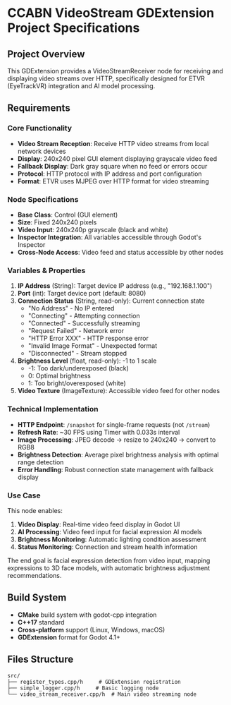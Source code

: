 # CCABN VideoStream GDExtension Project Specifications

## Project Overview
This GDExtension provides a VideoStreamReceiver node for receiving and displaying video streams over HTTP, specifically designed for ETVR (EyeTrackVR) integration and AI model processing.


## Requirements

### Core Functionality
- **Video Stream Reception**: Receive HTTP video streams from local network devices
- **Display**: 240x240 pixel GUI element displaying grayscale video feed
- **Fallback Display**: Dark gray square when no feed or errors occur
- **Protocol**: HTTP protocol with IP address and port configuration
- **Format**: ETVR uses MJPEG over HTTP format for video streaming

### Node Specifications
- **Base Class**: Control (GUI element)
- **Size**: Fixed 240x240 pixels
- **Video Input**: 240x240p grayscale (black and white)
- **Inspector Integration**: All variables accessible through Godot's Inspector
- **Cross-Node Access**: Video feed and status accessible by other nodes

### Variables & Properties
1. **IP Address** (String): Target device IP address (e.g., "192.168.1.100")
2. **Port** (int): Target device port (default: 8080)
3. **Connection Status** (String, read-only): Current connection state
   - "No Address" - No IP entered
   - "Connecting" - Attempting connection
   - "Connected" - Successfully streaming
   - "Request Failed" - Network error
   - "HTTP Error XXX" - HTTP response error
   - "Invalid Image Format" - Unexpected format
   - "Disconnected" - Stream stopped
4. **Brightness Level** (float, read-only): -1 to 1 scale
   - -1: Too dark/underexposed (black)
   - 0: Optimal brightness
   - 1: Too bright/overexposed (white)
5. **Video Texture** (ImageTexture): Accessible video feed for other nodes

### Technical Implementation
- **HTTP Endpoint**: `/snapshot` for single-frame requests (not `/stream`)
- **Refresh Rate**: ~30 FPS using Timer with 0.033s interval
- **Image Processing**: JPEG decode → resize to 240x240 → convert to RGB8
- **Brightness Detection**: Average pixel brightness analysis with optimal range detection
- **Error Handling**: Robust connection state management with fallback display

### Use Case
This node enables:
1. **Video Display**: Real-time video feed display in Godot UI
2. **AI Processing**: Video feed input for facial expression AI models
3. **Brightness Monitoring**: Automatic lighting condition assessment
4. **Status Monitoring**: Connection and stream health information

The end goal is facial expression detection from video input, mapping expressions to 3D face models, with automatic brightness adjustment recommendations.

## Build System
- **CMake** build system with godot-cpp integration
- **C++17** standard
- **Cross-platform** support (Linux, Windows, macOS)
- **GDExtension** format for Godot 4.1+

## Files Structure
```
src/
├── register_types.cpp/h     # GDExtension registration
├── simple_logger.cpp/h     # Basic logging node
└── video_stream_receiver.cpp/h  # Main video streaming node
```